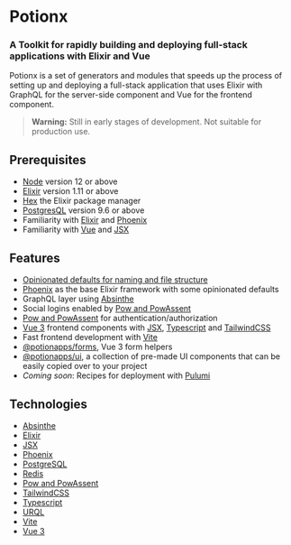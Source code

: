 # Potionx

### A Toolkit for rapidly building and deploying full-stack applications with Elixir and Vue

Potionx is a set of generators and modules that speeds up the process of setting up and deploying a full-stack application that uses Elixir with GraphQL for the server-side component and Vue for the frontend component.

> **Warning:** Still in early stages of development. Not suitable for production use.

## Prerequisites
- [Node](https://nodejs.org/en/) version 12 or above
- [Elixir](https://elixir-lang.org/install.html) version 1.11 or above
- [Hex](https://hex.pm/docs/usage) the Elixir package manager 
- [PostgresQL](https://www.postgresql.org/) version 9.6 or above
- Familiarity with [Elixir](https://elixir-lang.org/) and [Phoenix](https://www.phoenixframework.org/)
- Familiarity with [Vue](https://vuejs.org/) and [JSX](https://github.com/vuejs/jsx-next)

## Features
- [Opinionated defaults for naming and file structure](/conventions/overview)
- [Phoenix](https://www.phoenixframework.org/) as the base Elixir framework with some opinionated defaults
- GraphQL layer using [Absinthe](http://absinthe-graphql.org/)
- Social logins enabled by [Pow and PowAssent](https://powauth.com/)
- [Pow and PowAssent](https://powauth.com/) for authentication/authorization
- [Vue 3](https://vuejs.org/) frontend components with [JSX](https://github.com/vuejs/jsx-next), [Typescript](https://www.typescriptlang.org/) and [TailwindCSS](https://tailwindcss.com/)
- Fast frontend development with [Vite](https://vitejs.dev/)
- [@potionapps/forms](/guide/forms), Vue 3 form helpers
- [@potionapps/ui](/generators/ui), a collection of pre-made UI components that can be easily copied over to your project
- *Coming soon*: Recipes for deployment with [Pulumi](https://www.pulumi.com/)

## Technologies
- [Absinthe](http://absinthe-graphql.org/)
- [Elixir](https://elixir-lang.org/)
- [JSX](https://github.com/vuejs/jsx-next)
- [Phoenix](https://www.phoenixframework.org/)
- [PostgreSQL](https://www.postgresql.org/)
- [Redis](https://redis.io/)
- [Pow and PowAssent](https://powauth.com/)
- [TailwindCSS](https://tailwindcss.com/)
- [Typescript](https://www.typescriptlang.org/)
- [URQL](https://formidable.com/open-source/urql/)
- [Vite](https://vitejs.dev/)
- [Vue 3](https://vuejs.org/)